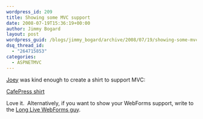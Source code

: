 ```yaml
---
wordpress_id: 209
title: Showing some MVC support
date: 2008-07-19T15:36:19+00:00
author: Jimmy Bogard
layout: post
wordpress_guid: /blogs/jimmy_bogard/archive/2008/07/19/showing-some-mvc-support.aspx
dsq_thread_id:
  - "264715853"
categories:
  - ASPNETMVC
---
```

[Joey](http://www.lostechies.com/blogs/joeydotnet/default.aspx) was kind enough to create a shirt to support MVC:

[CafePress shirt](http://www.cafepress.com/cp/customize/designer.aspx?clear=true&number=286179670)

Love it.&nbsp; Alternatively, if you want to show your WebForms support, write to the [Long Live WebForms guy](http://www.misfitgeek.com/Will+ASPNET+MVC+Be+The+Main+Web+UI+Platform+For+ASPNET.aspx).